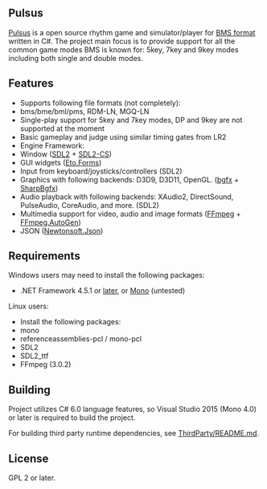 Pulsus
---
[Pulsus](https://github.com/GoaLitiuM/Pulsus) is a open source rhythm game and simulator/player for [BMS format](https://en.wikipedia.org/wiki/Be-Music_Source) written in C#. The project main focus is to provide support for all the common game modes BMS is known for: 5key, 7key and 9key modes including both single and double modes.

Features
---
- Supports following file formats (not completely):
 - bms/bme/bml/pms, RDM-LN, MGQ-LN
- Single-play support for 5key and 7key modes, DP and 9key are not supported at the moment
- Basic gameplay and judge using similar timing gates from LR2
- Engine Framework:
 - Window ([SDL2](https://www.libsdl.org/) + [SDL2-CS](https://github.com/flibitijibibo/SDL2-CS))
 - GUI widgets ([Eto.Forms](https://github.com/picoe/Eto))
 - Input from keyboard/joysticks/controllers (SDL2)
 - Graphics with following backends: D3D9, D3D11, OpenGL. ([bgfx](https://github.com/bkaradzic/bgfx) + [SharpBgfx](https://github.com/MikePopoloski/SharpBgfx))
 - Audio playback with following backends: XAudio2, DirectSound, PulseAudio, CoreAudio, and more. (SDL2)
 - Multimedia support for video, audio and image formats ([FFmpeg](https://ffmpeg.org/) + [FFmpeg.AutoGen](https://github.com/Ruslan-B/FFmpeg.AutoGen))
 - JSON ([Newtonsoft.Json](https://github.com/JamesNK/Newtonsoft.Json))

Requirements
---
Windows users may need to install the following packages:
- .NET Framework 4.5.1 or [later](https://www.microsoft.com/en-us/download/details.aspx?id=49981), or [Mono](http://www.mono-project.com/download/#download-win) (untested)

Linux users:
- Install the following packages:
 - mono
 - referenceassemblies-pcl / mono-pcl
 - SDL2
 - SDL2_ttf
 - FFmpeg (3.0.2)

Building
---
Project utilizes C# 6.0 language features, so Visual Studio 2015 (Mono 4.0) or later is required to build the project.

For building third party runtime dependencies, see [ThirdParty/README.md](../ThirdParty/README.md).

License
---
GPL 2 or later.